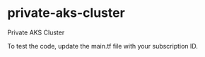 # private-aks-cluster
Private AKS Cluster

To test the code, update the main.tf file with your subscription ID.

